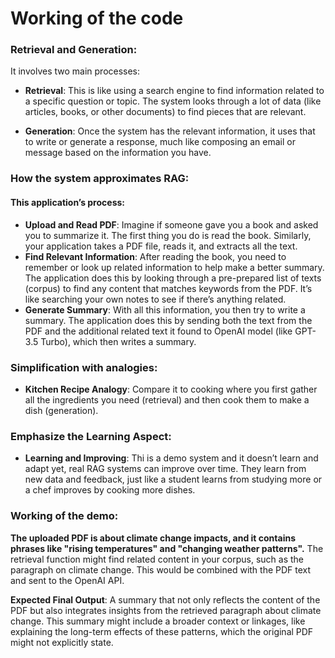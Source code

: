 # Working of the code 

### Retrieval and Generation:
It involves two main processes:

- **Retrieval**: This is like using a search engine to find information related to a specific question or topic. The system looks through a lot of data (like articles, books, or other documents) to find pieces that are relevant.

- **Generation**: Once the system has the relevant information, it uses that to write or generate a response, much like composing an email or message based on the information you have.

### How the system approximates RAG:

#### This application’s process:

- **Upload and Read PDF**: Imagine if someone gave you a book and asked you to summarize it. The first thing you do is read the book. Similarly, your application takes a PDF file, reads it, and extracts all the text.
- **Find Relevant Information**: After reading the book, you need to remember or look up related information to help make a better summary. The application does this by looking through a pre-prepared list of texts (corpus) to find any content that matches keywords from the PDF. It’s like searching your own notes to see if there’s anything related.
- **Generate Summary**: With all this information, you then try to write a summary. The application does this by sending both the text from the PDF and the additional related text it found to OpenAI model (like GPT-3.5 Turbo), which then writes a summary.

### Simplification with analogies:
- **Kitchen Recipe Analogy**: Compare it to cooking where you first gather all the ingredients you need (retrieval) and then cook them to make a dish (generation).

### Emphasize the Learning Aspect:
- **Learning and Improving**: Thi is a demo system and it doesn’t learn and adapt yet, real RAG systems can improve over time. They learn from new data and feedback, just like a student learns from studying more or a chef improves by cooking more dishes.

### Working of the demo:

**The uploaded PDF is about climate change impacts, and it contains phrases like "rising temperatures" and "changing weather patterns".** The retrieval function might find related content in your corpus, such as the paragraph on climate change. This would be combined with the PDF text and sent to the OpenAI API.



**Expected Final Output**: A summary that not only reflects the content of the PDF but also integrates insights from the retrieved paragraph about climate change. This summary might include a broader context or linkages, like explaining the long-term effects of these patterns, which the original PDF might not explicitly state.


